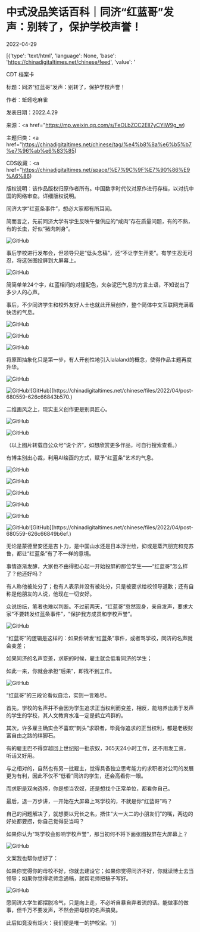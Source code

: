 # 中式没品笑话百科｜同济“红蓝哥”发声：别转了，保护学校声誉！

2022-04-29

[{'type': 'text/html', 'language': None, 'base': 'https://chinadigitaltimes.net/chinese/feed', 'value': '

CDT 档案卡

标题：同济“红蓝哥”发声：别转了，保护学校声誉！

作者：蚯蚓吃麻雀

发表日期：2022.4.29

来源：<a href="https://mp.weixin.qq.com/s/FeOLbZCC2ElI7yCYlW9g_w)

主题归类：<a href="https://chinadigitaltimes.net/chinese/tag/%e4%b8%8a%e6%b5%b7%e7%96%ab%e6%83%85)

CDS收藏：<a href="https://chinadigitaltimes.net/space/%E7%9C%9F%E7%90%86%E9%A6%86)

版权说明：该作品版权归原作者所有。中国数字时代仅对原作进行存档，以对抗中国的网络审查。详细版权说明。





同济大学“红蓝条事件”，想必大家都有所耳闻。

简而言之，先前同济大学有学生反映午餐供应的“咸肉”存在质量问题，有的不熟，有的长虫，好似“猪肉刺身”。

![GitHub](https://chinadigitaltimes.net/chinese/files/2022/04/post-680559-626c6683e8505.)

事后学校进行发布会，但领导只是“低头念稿”，还“不让学生开麦”。有学生忍无可忍，将这张图投屏到大屏幕上。

![GitHub](https://chinadigitaltimes.net/chinese/files/2022/04/post-680559-626c668409c96.png)

简简单单24个字，红蓝相间的对撞配色，夹杂泥巴气息的方言土语，不知说出了多少人的心声。

事后，不少同济学生和校外友好人士也就此开展创作，整个简体中文互联网充满着快活的气息。

![GitHub](https://chinadigitaltimes.net/chinese/files/2022/04/post-680559-626c66841343d.)

![GitHub](https://chinadigitaltimes.net/chinese/files/2022/04/post-680559-626c66841aae2.)

![GitHub](https://chinadigitaltimes.net/chinese/files/2022/04/post-680559-626c66842468c.)

将原图抽象化只是第一步，有人开创性地引入lalaland的概念，使得作品主题再度升华。

![GitHub](https://chinadigitaltimes.net/chinese/files/2022/04/post-680559-626c66842da60.)

![GitHub](https://chinadigitaltimes.net/chinese/files/2022/04/post-680559-626c66843448d.)![GitHub](https://chinadigitaltimes.net/chinese/files/2022/04/post-680559-626c66843b570.)

二维画风之上，现实主义创作更是别具匠心。

![GitHub](https://chinadigitaltimes.net/chinese/files/2022/04/post-680559-626c668444fa8.)

![GitHub](https://chinadigitaltimes.net/chinese/files/2022/04/post-680559-626c66844ed10.)

（以上图片转载自公众号“说个济”，如想欣赏更多作品，可自行搜索查看。）

有博主别出心裁，利用AI绘画的方式，赋予“红蓝条”艺术的气息。

![GitHub](https://chinadigitaltimes.net/chinese/files/2022/04/post-680559-626c6684588c4.)

![GitHub](https://chinadigitaltimes.net/chinese/files/2022/04/post-680559-626c668465411.)

![GitHub](https://chinadigitaltimes.net/chinese/files/2022/04/post-680559-626c66846fba4.)

![GitHub](https://chinadigitaltimes.net/chinese/files/2022/04/post-680559-626c66847a42b.)

![GitHub](https://chinadigitaltimes.net/chinese/files/2022/04/post-680559-626c66848509a.)

![GitHub](https://chinadigitaltimes.net/chinese/files/2022/04/post-680559-626c668490ad9.)![GitHub](https://chinadigitaltimes.net/chinese/files/2022/04/post-680559-626c66849b6ef.)

无论是蒙德里安还是吉卜力，是中国山水还是日本浮世绘，抑或是蒸汽朋克和克苏鲁，都让“红蓝条”有了不一样的意境。

事情逐渐发酵，大家也不由得担心起一开始投屏的那位学生——“红蓝哥”怎么样了？他还好吗？

有人称他被处分了；也有人表示并没有被处分，只是被要求给校领导道歉；还有自称是他朋友的人说，他现在一切安好。

众说纷纭，笔者也难以判断。不过前两天，“红蓝哥”忽然现身，亲自发声，要求大家“不要转发红蓝条事件”，“保护我方成员和学校声誉”。

![GitHub](https://chinadigitaltimes.net/chinese/files/2022/04/post-680559-626c6684a6c82.)

“红蓝哥”的逻辑是这样的：如果你转发“红蓝条”事件，或者骂学校，同济的名声就会变差；

如果同济的名声变差，求职的时候，雇主就会低看同济的学生；

如此一来，你就会承担“后果”，即找不到工作。

![GitHub](https://chinadigitaltimes.net/chinese/files/2022/04/post-680559-626c6684b91e7.)

“红蓝哥”的三段论看似自洽，实则一言难尽。

首先，学校的名声并不会因为学生追求正当权利而变差，相反，能培养出勇于发声的学生的学校，其人文教育水准一定是鹤立鸡群的。

其次，许多雇主确实会不喜欢“刺头”求职者，毕竟你追求的正当权利，都是老板财富自由之路的绊脚石。

有的雇主巴不得穿越回上世纪招一批农奴，365天24小时工作，还不用发工资，听话又好用。

与之相对的，自然也有另一批雇主，觉得具备独立思考能力的求职者对公司的发展更为有利，因此不仅不“低看”同济的学生，还会高看你一眼。

而求职是双向选择，你是想当农奴，还是想找个正常单位，都看你自己。

最后，退一万步讲，一开始在大屏幕上骂学校的，不就是你“红蓝哥”吗？

自己的问题解决了，就想要以兄长之名，捂住“大一大二的小朋友们”的嘴，两边的好处都要捞，你自己觉得妥当吗？

如果你认为“骂学校会影响学校声誉”，那当初何不将下面张图投屏在大屏幕上？

![GitHub](https://chinadigitaltimes.net/chinese/files/2022/04/post-680559-626c6684c4ee7.)

文案我也帮你想好了：

如果你觉得你的母校不好，你就去建设它；如果你觉得同济不好，你就读博士去当领导；如果你觉得老师念通稿，就帮老师把稿子写好。

![GitHub](https://chinadigitaltimes.net/chinese/files/2022/04/post-680559-626c6684ce36e.png)

愿同济大学生都摆脱冷气，只是向上走，不必听自暴自弃者流的话。能做事的做事，但千万不要发声，不然会把母校的名声搞臭。

此后如竟没有炬火：我们便是唯一的护校宝。'}]